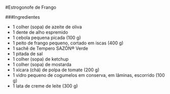 #Estrogonofe de Frango

###Ingredientes 



* 1 colher (sopa) de azeite de oliva
* 1 dente de alho espremido
* 1 cebola pequena picada (100 g)
* 1 peito de frango pequeno, cortado em iscas (400 g)
* 1 sachê de Tempero SAZÓN® Verde
* 1 pitada de sal
* 1 colher (sopa) de ketchup
* 1 colher (sopa) de mostarda
* 1 xícara (chá) de polpa de tomate (200 g)
* 1 vidro pequeno de cogumelos em conserva, em lâminas, escorrido (100 g)
* 1 lata de creme de leite (300 g)
